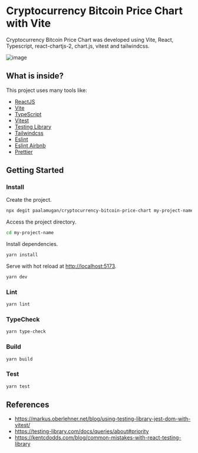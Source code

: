 # Cryptocurrency Bitcoin Price Chart with Vite

Cryptocurrency Bitcoin Price Chart was developed using Vite, React, Typescript, react-chartjs-2, chart.js, vitest and tailwindcss.

![image](https://user-images.githubusercontent.com/42642576/203091742-5809a3ae-ceaf-44e9-a1fc-e6579ad6814d.png)

## What is inside?

This project uses many tools like:

- [ReactJS](https://reactjs.org)
- [Vite](https://vitejs.dev)
- [TypeScript](https://www.typescriptlang.org)
- [Vitest](https://vitest.dev)
- [Testing Library](https://testing-library.com)
- [Tailwindcss](https://tailwindcss.com)
- [Eslint](https://eslint.org)
- [Eslint Airbnb](https://github.com/airbnb/javascript)
- [Prettier](https://prettier.io)

## Getting Started

### Install

Create the project.

```bash
npx degit paalamugan/cryptocurrency-bitcoin-price-chart my-project-name
```

Access the project directory.

```bash
cd my-project-name
```

Install dependencies.

```bash
yarn install
```

Serve with hot reload at <http://localhost:5173>.

```bash
yarn dev
```

### Lint

```bash
yarn lint
```

### TypeCheck

```bash
yarn type-check
```

### Build

```bash
yarn build
```

### Test

```bash
yarn test
```

## References

- https://markus.oberlehner.net/blog/using-testing-library-jest-dom-with-vitest/
- https://testing-library.com/docs/queries/about#priority
- https://kentcdodds.com/blog/common-mistakes-with-react-testing-library
